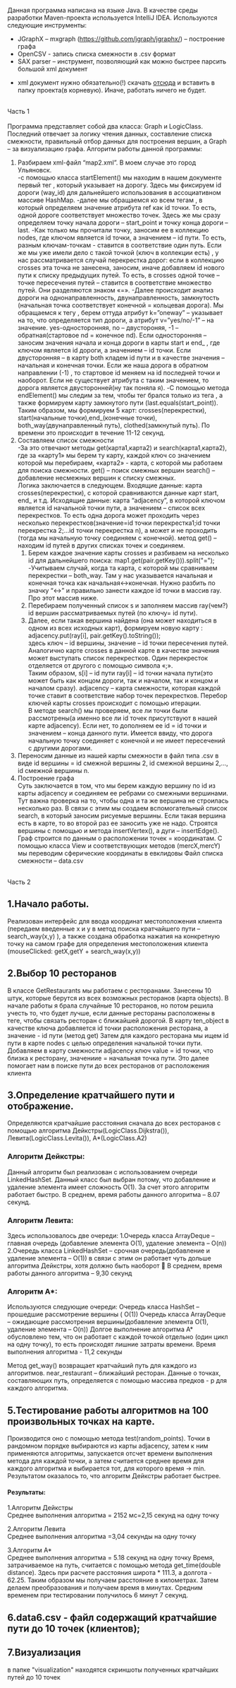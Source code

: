 Данная программа написана на языке Java. В качестве среды разработки Maven-проекта  используется IntelliJ IDEA. 
Используются следующие инструменты: 
* JGraphX – mxgraph (https://github.com/jgraph/jgraphx/) – построение графа
* OpenCSV  - запись списка смежности в .csv формат
* SAX parser – инструмент, позволяющий как можно быстрее парсить большой xml документ
- xml документ нужно обязательно(!) скачать [отсюда](https://yadi.sk/d/S6v3w-4D3TNhjM) и вставить в папку проекта(в корневую). Иначе, работать ничего не будет.

<br>Часть 1  
<br>Программа представляет собой два класса: Graph и LogicClass. Последний отвечает за логику чтения данных, составление списка смежности, правильный отбор данных для построения вершин, а Graph – за визуализацию графа.
Алгоритм работы данной программы:
1. Разбираем xml-файл “map2.xml”. В моем случае это город Ульяновск.  
-с помощью класса startElement() мы находим в нашем документе первый тег <way>, который указывает на дорогу. Здесь мы фиксируем id дороги (way_id) для дальнейшего использования в ассоциативном массиве HashMap.
-далее мы обращаемся ко всем тегам <nd>, в который определяем значение атрибута ref как id точки. То есть, одной дороге соответствует множество точек. Здесь же мы сразу определяем точку начала дороги – start_point и точку конца дороги – last. 
-Как только мы прочитали точку, заносим ее в коллекцию nodes, где ключом является id точки, а значением – id пути. То есть, разным ключам-точкам - ставится в соответствие один путь. Если же мы уже имели дело с такой точкой (ключ в коллекции есть) , у нас рассматривается случай перекрестка дорог: если в коллекцию crosses эта точка не занесена, заносим, иначе добавляем id нового пути к списку предыдущих путей. То есть, в crosses одной точке – точке пересечения путей – ставится в соответствие множество путей. Они разделяются знаком «=».
-Далее происходит анализ дороги на однонаправленность, двунаправленность, замкнутость (начальная точка соответствует конечной  = кольцевая дорога). Мы обращаемся к тегу <tag> , берем оттуда атрибут k=”oneway” – указывает на то, что определяется тип дороги, а атрибут v=”yes/no/-1” – на значение. yes-односторонняя, no – двустороняя, -1 – обратная(стартовое nd = конечное nd). Если односторонняя – заносим значения начала и конца дороги в карты start и end_ , где ключом является id дороги, а значением – id точки. Если двусторонняя – в карту both кладем id пути и в качестве значения – начальная и конечная точки. Если же наша дорога в обратном направлении (-1) , то стартовое id меняем на id последней точки и наоборот.
Если не существует атрибута с таким значением, то дорога является двусторонней(ну так поняла я).
-C помощью метода endElement() мы следим за тем, чтобы тег <tag> брался только из тега <way>, а также формируем карту замкнутого пути (last.equals(start_point)).
Таким образом, мы формируем 5 карт: crosses(перекрестки), start(начальные точки),end_(конечные точки), both_way(двунаправленный путь), clothed(замкнутый путь).
По времени это происходит в течение 11-12 секунд.
2. Составляем список смежности  
-За это отвечают методы get(карта1,карта2) и search(карта1,карта2), где за «карту1» мы берем ту карту, каждой ключ со значением которой мы перебираем, «карта2» - карта, с которой мы работаем для поиска смежности.
get() – поиск смежных вершин
search() – добавление несмежных вершин к списку смежных.  
Логика заключается в следующем. Входящие данные: карта crosses(перекрестки), с которой сравниваются данные карт start, end_ и т.д. Исходящие данные: карта “adjacency”, в которой ключом является id начальной точки пути, а значением – список всех перекрестков. То есть одна дорога может проходить через несколько перекрестков(значение=id точки перекрестка1;id точки перекрестка 2;…id точки перекрестка n),  а может и не проходить (тогда мы начальную точку соединяем с конечной).
метод get() – находим id путей в других списках точек и соединяем.  
	1. Берем каждое значение карты crosses и разбиваем на несколько id для дальнейшего поиска:  map1.get(pair.getKey())).split("=");
-Учитываем случай, когда та карта, с которой мы сравниваем перекрестки – both_way. Там у нас указывается начальная и конечная точка как начальная<->конечная. Нужно разбить по значку “<->” и правильно занести каждое id точки в массив ray. Про этот массив ниже.
	2. Перебираем полученный список s и заполняем массив ray(чем?) id вершин рассматриваемых путей (по ключу= id пути).
	3. Далее, если такая вершина найдена (она может находиться в одном из всех исходных карт), формируем новую карту :
    adjacency.put(ray[i], pair.getKey().toString());  
	здесь ключ – id вершины, значение – id точки пересечения путей. Аналогично карте crosses в данной карте в качестве значения может выступать список перекрестков. Один перекресток отделяется от другого с помощью символа «;».  
Таким образом, 
s[i] – id пути
ray[i] – id точки начала пути(это может быть как концом дороги, так и началом, так и концом и началом сразу).
adjacency – карта смежности, которая каждой точке ставит в соответствие набор точек перекрестков.
Перебор ключей карты crosses происходит с помощью итерации.  
В методе search() мы проверяем, все ли точки были рассмотрены(а именно все ли id точек присутствуют в нашей карте adjacency). Если нет, то дополняем ее id = id точки и значением – конца данного пути. Имеется ввиду, что дорога начальную точку соединяет с конечной и не имеет пересечений с другими дорогами.
3. Переносим данные из нашей карты смежности в файл типа .csv в виде id вершины = id смежной вершины 2, id смежной вершины 2,…, id смежной вершины n.
4. Построение графа  
Суть заключается в том, что мы берем каждую вершину по id из карты adjacency и соединяем ее ребрами со смежными вершинами. Тут важна проверка на то, чтобы одна и та же вершина не строилась несколько раз. В связи с этим мы создаем вспомогательный список search, в который заносим рисуемые вершины. Если такая вершина есть в карте, то во второй раз ее заносить уже не надо. 
Строятся вершины с помощью и метода insertVertex(), а дуги – insertEdge().
Граф строится по данным о расположении точек = координатам. С помощью класса View и соответствующих методов (mercX,mercY) мы переводим сферические координаты в евклидовы 
Файл списка смежности – data.csv

<br>Часть 2  
## 1.Начало работы.
Реализован интерфейс для ввода координат местоположения клиента (передаем введенные x и y в метод поиска кратчайшего пути – search_way(x,y) ), а также создана обработка нажатия на конкретную точку на самом графе для определения местоположения клиента (mouseClicked: getX,getY + search_way(x,y))
## 2.Выбор 10 ресторанов
В классе GetRestaurants мы работаем с ресторанами. Занесены 10 штук, которые берутся из всех  возможных ресторанов (карта objects). В начале работы я брала случайные 10 ресторанов, но потом решила учесть то, что будет лучше, если данные рестораны расположены в теге, чтобы связать ресторан с ближайшей дорогой.
В карту ten_object в качестве ключа добавляется id точки расположения ресторана, а значение - id пути (метод get)
Затем для каждого ресторана мы ищем id пути в карте nodes с целью определения начальной точки пути. Добавляем в карту смежности adjacency ключ value = id точки, что близка к ресторану, значениие = начальная точка пути. Это далее помогает нам в поиске пути до всех ресторанов от расположения клиента
## 3.Определение кратчайшего пути и отображение.
Определяются кратчайшие расстояния сначала до всех ресторанов с помощью алгоритма Дейкстры(LogicClass.Dijkstra()), Левита(LogicClass.Levita()), A*(LogicClass.A2)  
  
### Алгоритм Дейкстры:  
Данный алгоритм был реализован с использованием очереди LinkedHashSet. Данный класс был выбран потому, что добавление и удаление элемента имеет сложность O(1). За счет этого алгоритм работает быстро.  В среднем, время работы данного алгоритма – 8.07 секунд.
  
### Алгоритм Левита:
Здесь использовалось две очереди:
1.Очередь класса ArrayDeque – главная очередь (добавление элемента O(1), удаление элемента – O(n))
2.Очередь класса  LinkedHashSet – срочная очередь(добавление и удаление элемента – O(1)) 
в связи с этим он работает чуть дольше алгоритма Дейкстры, хотя должно быть наоборот 
В среднем, время работы данного алгоритма – 9,30 секунд
  
### Алгоритм А*: 
Используются следующие очереди:
Очередь класса HashSet – прошедшие рассмотрение вершины ( O(1))
Очередь класса ArrayDeque – ожидающие рассмотрения вершины(добавление элемента O(1), удаление элемента – O(n))
Долгое выполнение алгоритма А* обусловлено тем, что он работает с каждой точкой отдельно (один цикл на одну точку), то есть происходят лишние затраты времени. Время выполнения алгоритма  - 11,2 секунды
  
Метод get_way() возвращает кратчайший путь для каждого из алгоритмов. 
near_restaurant – ближайший ресторан. Данные о точках, составляющих путь, определяется с помощью массива предков - p для каждого алгоритма.
  
## 5.Тестирование работы алгоритмов на 100 произвольных точках на карте.  
Производится оно с помощью метода test(random_points). Точки в рандомном порядке выбираются из карты adjacency, затем к ним применяются алгоритмы, запускается отсчет времени выполнения метода для каждой точки, а затем считается среднее время для каждого алгоритма и выбирается тот, для которого время -> min.  
Результатом оказалось то, что алгоритм Дейкстры работает быстрее.  
#### Результаты:  
1.Алгоритм Дейкстры  
Среднее выполнения алгоритма = 2152 мс=2,15 секунд на одну точку
  
2.Алгоритм Левита  
Среднее выполнения алгоритма =3,04 секунды  на одну точку
  
3.Алгоритм A*  
Среднее выполнения алгоритма =  5.18 секунд на одну точку
Время, затрачиваемое на путь, считается с помощью метода get_time(double distance). Здесь при расчете расстояния широта * 111.3, а долгота - 62.25. Таким образом мы получаем расстояние в километрах. Затем делаем преобразования и получаем время в минутах. Средним временем при тестировании получилось 6 минут 7 секунд.
  
## 6.data6.csv -  файл содержащий кратчайшие пути до 10 точек (клиентов);
## 7.Визуализация  
в папке "visualization" находятся скриншоты полученных кратчайших путей до 10 точек
